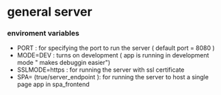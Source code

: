 # general server

### __enviroment variables__

- PORT : for specifying the port to run the server ( default port = 8080 )
- MODE=DEV : turns on development ( app is running in development mode " makes debuggin easier")
- SSLMODE=https : for running the server with ssl certificate
- SPA= (true/server_endpoint ): for running the server to host a single page app in spa_frontend